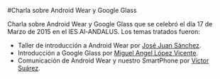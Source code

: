 #Charla sobre Android Wear y Google Glass

Charla sobre Android Wear y Google Glass que se celebró el día 17 de Marzo de 2015 en el IES Al-ANDALUS.
Los temas tratados fueron:

- Taller de introducción a Android Wear por [José Juan Sánchez](https://twitter.com/josejuansanchez).
- Introducción a Google Glass por [Miguel Angel López Vicente](https://twitter.com/MiguelAngel_LV).
- Comunicación de Android Wear y nuestro SmartPhone por [Víctor Suárez](https://twitter.com/zerasul).
